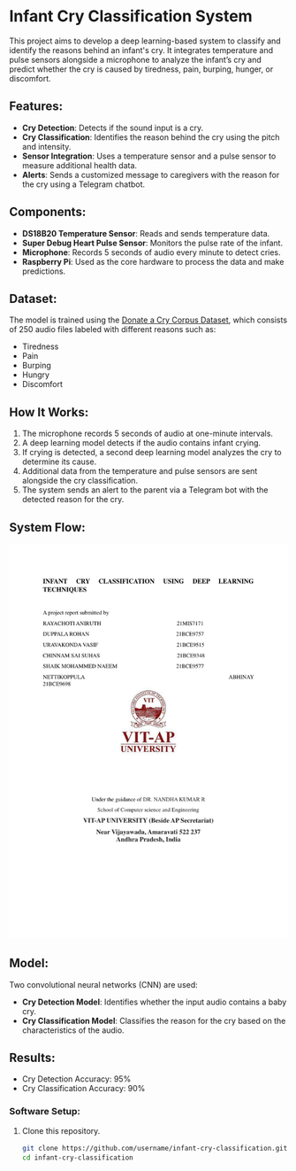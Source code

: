 # Infant Cry Classification System

This project aims to develop a deep learning-based system to classify and identify the reasons behind an infant's cry. It integrates temperature and pulse sensors alongside a microphone to analyze the infant’s cry and predict whether the cry is caused by tiredness, pain, burping, hunger, or discomfort. 

## Features:
- **Cry Detection**: Detects if the sound input is a cry.
- **Cry Classification**: Identifies the reason behind the cry using the pitch and intensity.
- **Sensor Integration**: Uses a temperature sensor and a pulse sensor to measure additional health data.
- **Alerts**: Sends a customized message to caregivers with the reason for the cry using a Telegram chatbot.

## Components:
- **DS18B20 Temperature Sensor**: Reads and sends temperature data.
- **Super Debug Heart Pulse Sensor**: Monitors the pulse rate of the infant.
- **Microphone**: Records 5 seconds of audio every minute to detect cries.
- **Raspberry Pi**: Used as the core hardware to process the data and make predictions.

## Dataset:
The model is trained using the [Donate a Cry Corpus Dataset](https://asmp-eurasipjournals.springeropen.com/articles/10.1186/s13636-021-00197-5), which consists of 250 audio files labeled with different reasons such as:
- Tiredness
- Pain
- Burping
- Hungry
- Discomfort

## How It Works:
1. The microphone records 5 seconds of audio at one-minute intervals.
2. A deep learning model detects if the audio contains infant crying.
3. If crying is detected, a second deep learning model analyzes the cry to determine its cause.
4. Additional data from the temperature and pulse sensors are sent alongside the cry classification.
5. The system sends an alert to the parent via a Telegram bot with the detected reason for the cry.

## System Flow:
![System Flow Diagram](/systemflow.png)

## Model:
Two convolutional neural networks (CNN) are used:
- **Cry Detection Model**: Identifies whether the input audio contains a baby cry.
- **Cry Classification Model**: Classifies the reason for the cry based on the characteristics of the audio.

## Results:
- Cry Detection Accuracy: 95%
- Cry Classification Accuracy: 90%


### Software Setup:
1. Clone this repository.
   ```bash
   git clone https://github.com/username/infant-cry-classification.git
   cd infant-cry-classification
